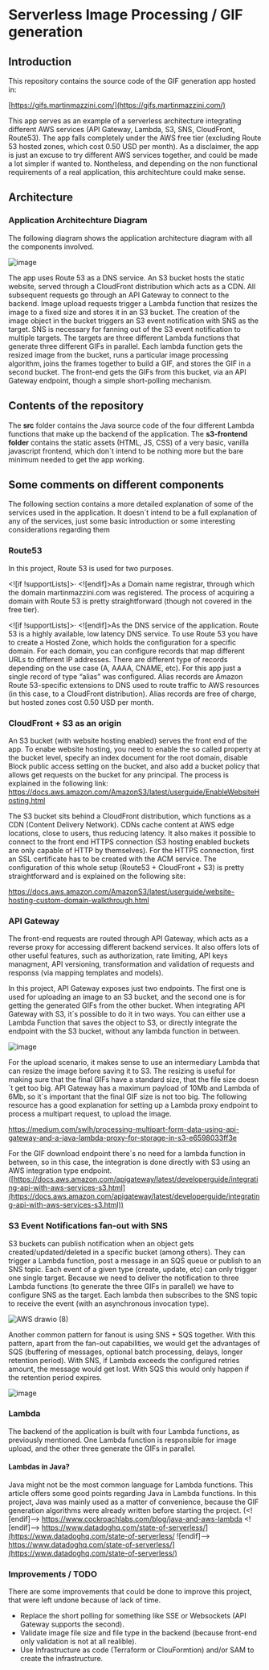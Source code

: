 ﻿# Serverless Image Processing / GIF generation

## Introduction

This repository contains the source code of the GIF generation app hosted in:

[https://gifs.martinmazzini.com/](https://gifs.martinmazzini.com/)

This app serves as an example of a serverless architecture integrating different AWS services (API Gateway, Lambda, S3, SNS, CloudFront, Route53). 
The app falls completely under the AWS free tier (excluding Route 53 hosted zones, which cost 0.50 USD per month). As a disclaimer, the app is just an excuse to try different AWS services together, and could be made a lot simpler if wanted to. Nontheless, and depending on the non functional requirements of a real application, this architechture could make sense.  


## Architecture

### Application Architechture Diagram

The following diagram shows the application architecture diagram with all the components involved. 

![image](https://user-images.githubusercontent.com/25701657/185026361-dbb11641-2919-43a7-b433-7d3d3530279d.png)



The app uses Route 53 as a DNS service. An S3 bucket hosts the static website, served through a CloudFront distribution which acts as a CDN. All subsequent requests  go through an API Gateway to connect to the backend. Image upload requests trigger a Lambda function that resizes the image to a fixed size and stores it in an S3 bucket. The creation of the image object in the bucket triggers an S3 event notification with SNS as the target. SNS is necessary for fanning out of the S3 event notification to multiple targets. The targets are three different Lambda functions that generate three different GIFs in parallel. Each lambda function gets the resized image from the bucket, runs a particular image processing algorithm, joins the frames together to build a GIF, and stores the GIF in a second bucket. The front-end gets the GIFs from this bucket, via an API Gateway endpoint, though a simple short-polling mechanism.

## Contents of the repository
The **src** folder contains the Java source code of the four different Lambda functions that make up the backend of the application.
The **s3-frontend folder** contains the static assets (HTML, JS, CSS) of a very basic, vanilla javascript frontend, which don´t intend to be nothing more but the bare minimum needed to get the app working.


## Some comments on different components
The following section contains a more detailed explanation of some of the services used in the application. It doesn´t intend to be a full explanation of any of the services, just some basic introduction or some interesting considerations regarding them

### Route53 

In this project, Route 53 is used for two purposes.

<![if !supportLists]>· <![endif]>As a Domain name registrar, through which the domain martinmazzini.com was registered. The process of acquiring a domain with Route 53 is pretty straightforward (though not covered in the free tier). 

<![if !supportLists]>· <![endif]>As the DNS service of the application. Route 53 is a highly available, low latency DNS service. To use Route 53 you have to create a Hosted Zone, which holds the configuration for a specific domain. For each domain, you can configure records that map different URLs to different IP addresses. There are different type of records depending on the use case (A, AAAA, CNAME, etc). For this app just a single record of type “alias” was configured. Alias records are Amazon Route 53-specific extensions to DNS used to route traffic to AWS resources (in this case, to a CloudFront distribution). Alias records are free of charge, but hosted zones cost 0.50 USD per month.

### CloudFront + S3 as an origin

An S3 bucket (with website hosting enabled) serves the front end of the app. To enabe website hosting, you need to enable the so called property at the bucket level, specify an index document for the root domain, disable Block public access setting on the bucket, and also add a bucket policy that allows get requests on the bucket for any principal. The process is explained in the following link:
https://docs.aws.amazon.com/AmazonS3/latest/userguide/EnableWebsiteHosting.html

The S3 bucket sits behind a CloudFront distribution, which functions as a CDN (Content Delivery Network). CDNs cache content at AWS edge locations, close to users, thus reducing latency. It also makes it possible to connect to the front end HTTPS connection (S3 hosting enabled buckets are only capable of HTTP by themselves). For the HTTPS connection, first an SSL certificate has to be created with the ACM service. The configuration of this whole setup (Route53 + CloudFront + S3) is pretty straightforward and is explained on the following site:

https://docs.aws.amazon.com/AmazonS3/latest/userguide/website-hosting-custom-domain-walkthrough.html

### API Gateway

The front-end requests are routed through API Gateway, which acts as a reverse proxy for accessing different backend services. It also offers lots of other useful features, such as authorization, rate limiting, API keys managment, API versioning, transformation and validation of requests and responss (via mapping templates and models).

In this project, API Gateway exposes just two endpoints. The first one is used for uploading an image to an S3 bucket, and the second one is for getting the generated GIFs from the other bucket. When integrating API Gateway with S3, it´s possible to do it in two ways. You can either use a Lambda Function that saves the object to S3, or directly integrate the endpoint with the S3 bucket, without any lambda function in between.

![image](https://user-images.githubusercontent.com/25701657/185026401-dc8db11f-afc0-49b7-857d-9d34a70fd157.png)


For the upload scenario, it makes sense to use an intermediary Lambda that can resize the image before saving it to S3. The resizing is useful for making sure that the final GIFs have a standard size, that the file size doesn´t get too big. API Gateway has a maximum payload of 10Mb and Lambda of 6Mb, so it´s important that the final GIF size is not too big. The following resource has a good explanation for setting up a Lambda proxy endpoint to process a multipart request, to upload the image.

https://medium.com/swlh/processing-multipart-form-data-using-api-gateway-and-a-java-lambda-proxy-for-storage-in-s3-e6598033ff3e

For the GIF download endpoint there´s no need for a lambda function in between, so in this case, the integration is done directly with S3 using an AWS integration type endpoint. ([https://docs.aws.amazon.com/apigateway/latest/developerguide/integrating-api-with-aws-services-s3.html](https://docs.aws.amazon.com/apigateway/latest/developerguide/integrating-api-with-aws-services-s3.html))

### S3 Event Notifications fan-out with SNS
S3 buckets can publish notification when an object gets created/updated/deleted in a specific bucket (among others). They can trigger a Lambda function, post a message in an SQS queue or publish to an SNS topic. Each event of a given type (create, update, etc) can only trigger one single target. Because we need to deliver the notification to three Lambda functions (to generate the three GIFs in parallel) we have to configure SNS as the target. Each lambda then subscribes to the SNS topic to receive the event (with an asynchronous invocation type). 

![AWS drawio (8)](https://user-images.githubusercontent.com/25701657/185026548-3c51907d-8542-4fae-a3bf-f7b63d4751f1.png)


Another common pattern for fanout is using SNS + SQS together. With this pattern, apart from the fan-out capabilities, we would get the advantages of SQS (buffering of messages, optional batch processing, delays, longer retention period). With SNS, if Lambda exceeds the configured retries amount, the message would get lost. With SQS this would only happen if the retention period expires.

![image](https://user-images.githubusercontent.com/25701657/185026592-419dc3d0-712f-4586-9685-4d864ce2b9c4.png)


### Lambda

The backend of the application is built with four Lambda functions, as previously mentioned. One Lambda function is responsible for image upload, and the other three generate the GIFs in parallel.

#### Lambdas in Java?
Java might not be the most common language for Lambda functions. This article offers some good points regarding Java in Lambda functions.  In this project, Java was mainly used as a matter of convenience, because the GIF generation algorithms were already written before starting the project.
  (<![endif]--> https://www.cockroachlabs.com/blog/java-and-aws-lambda
<![endif]--> https://www.datadoghq.com/state-of-serverless/](https://www.datadoghq.com/state-of-serverless/
![endif]--> https://www.datadoghq.com/state-of-serverless/](https://www.datadoghq.com/state-of-serverless/)




### Improvements / TODO
There are some improvements that could be done to improve this project, that were left undone because of lack of time.

 - Replace the short polling for something like SSE or Websockets (API Gateway supports the second).
 - Validate image file size and file type in the backend (because front-end only validation is not at all realible).
 - Use Infrastructure as code (Terraform or ClouFormtion) and/or SAM to create the infrastructure.
 
